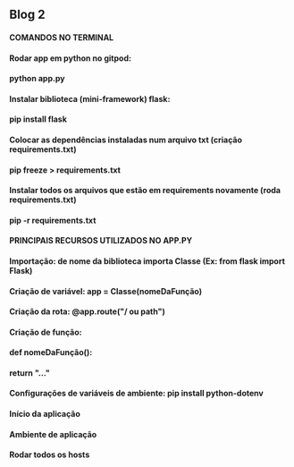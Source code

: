 ## Blog 2

#### COMANDOS NO TERMINAL
#### Rodar app em python no gitpod:
#### python app.py

#### Instalar biblioteca (mini-framework) flask:
#### pip install flask

#### Colocar as dependências instaladas num arquivo txt (criação requirements.txt)
#### pip freeze > requirements.txt

#### Instalar todos os arquivos que estão em requirements novamente (roda requirements.txt)
#### pip -r requirements.txt


#### PRINCIPAIS RECURSOS UTILIZADOS NO APP.PY
#### Importação:  de nome da biblioteca importa Classe (Ex: from flask import Flask)

#### Criação de variável: app = Classe(nomeDaFunção)

#### Criação da rota: @app.route("/ ou path")

#### Criação de função: 
#### def nomeDaFunção():
####    return "..."

#### Configurações de variáveis de ambiente: pip install python-dotenv
#### Início da aplicação
#### Ambiente de aplicação
#### Rodar todos os hosts
